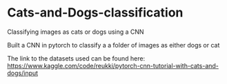 # Cats-and-Dogs-classification
Classifying images as cats or dogs using a CNN 

Built a CNN in pytorch to classify a a folder of images as either dogs or cat

The link to the datasets used can be found here: https://www.kaggle.com/code/reukki/pytorch-cnn-tutorial-with-cats-and-dogs/input
